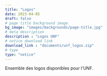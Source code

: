 ```yaml
---
title: "Logos"
date: 2023-04-05
draft: false
# page title background image
bg_image: "images/backgrounds/page-title.jpg"
# meta description
description : "Logos UNF"
# notice download link
download_link : "documents/unf_logos.zip"
# type
type: "notice"
---
```


Ensemble des logos disponibles pour l'UNF.